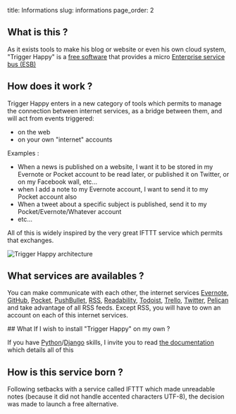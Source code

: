title: Informations
slug: informations
page_order: 2

## What is this ?

As it exists tools to make his blog or website or even his own cloud system, "Trigger Happy" is a [free software](http://en.wikipedia.org/wiki/Free_software) that provides a micro [Enterprise service bus (ESB)](http://en.wikipedia.org/wiki/Enterprise_service_bus)


## How does it work ?


Trigger Happy enters in a new category of tools which permits to manage the connection between internet services, as a bridge between them, and will act from events triggered:

* on the web
* on your own "internet" accounts

Examples :

* When a news is published on a website, I want it to be stored in my Evernote or Pocket account to be read later, or published it on Twitter, or on my Facebook wall, etc...
* when I add a note to my Evernote account, I want to send it to my Pocket account also
* When a tweet about a specific subject is published, send it to my Pocket/Evernote/Whatever account
* etc…

All of this is widely inspired by the very great IFTTT service which permits that exchanges.


![Trigger Happy architecture](https://trigger-happy.eu/static/th_esb.png)


## What services are availables ?


You can make communicate with each other, the internet services [Evernote](https://github.com/foxmask/django-th/tree/master/th_evernote), [GitHub](https://github.com/), [Pocket](https://github.com/foxmask/django-th/tree/master/th_pocket), [PushBullet](https://github.com/foxmask/django-th/tree/master/th_pushbullet), [RSS](https://github.com/foxmask/django-th/tree/master/th_rss), [Readability](https://github.com/foxmask/django-th/tree/master/th_readability), [Todoist](https://github.com/foxmask/django-th/tree/master/th_todoist), [Trello](https://github.com/foxmask/django-th/tree/master/th_trello), [Twitter](https://github.com/foxmask/django-th/tree/master/th_twitter), [Pelican](https://github.com/foxmask/django-th/tree/master/th_pelican) and take advantage of all RSS feeds. Except RSS, you will have to own an account on each of this internet services.


## What If I wish to install "Trigger Happy" on my own ?


If you have [Python](http://python.org)/[Django](https://www.djangoproject.com/) skills, I invite you to read [the documentation](http://trigger-happy.readthedocs.org/en/latest/index.html) which details all of this

## How is this service born ?


Following setbacks with a service called IFTTT which made unreadable notes (because it did not handle accented characters UTF-8), the decision was made to launch a free alternative.

